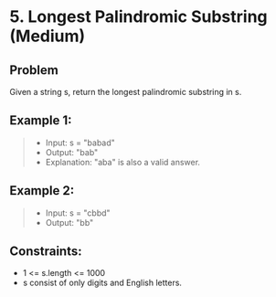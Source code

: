 # 5. Longest Palindromic Substring (Medium)

## Problem
Given a string s, return the longest palindromic substring in s.

## Example 1:
> - Input: s = "babad"
> - Output: "bab"
> - Explanation: "aba" is also a valid answer.

## Example 2:
> - Input: s = "cbbd"
> - Output: "bb"
 
## Constraints:
- 1 <= s.length <= 1000
- s consist of only digits and English letters.